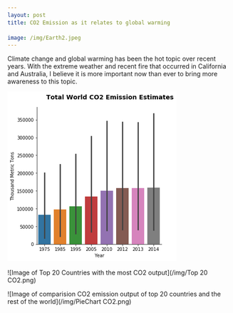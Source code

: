 ```yaml
---
layout: post
title: CO2 Emission as it relates to global warming

image: /img/Earth2.jpeg
---
```


Climate change and global warming has been the hot topic over recent years. With the extreme weather and recent fire that occurred in California and Australia, I believe it is more important now than ever to bring more awareness to this topic. 

![Image of Total World CO2 Output](/img/TotalworldCO2.png)

![Image of Top 20 Countries with the most CO2 output](/img/Top 20 CO2.png)

![Image of comparision CO2 emission output of top 20 countries and the rest of the world](/img/PieChart CO2.png)

